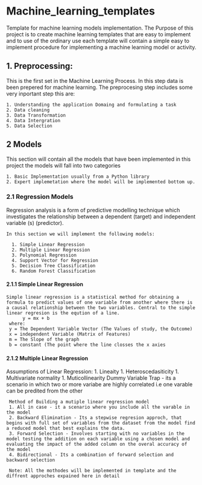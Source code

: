 # Machine_learning_templates
Template for machine learning models implementation.
The Purpose of this project is to create machine learning templates that are easy to implement and to use of the ordinary use each template will contain a simple easy to implement procedure for implementing a machine learning model or activity.
## 1. Preprocessing:
  This is the first set in the Machine Learning Process. In this step data is been prepered for machine learning. 
  The preprocesing step includes some very inportant step this are:
  
    1. Understanding the application Domaing and formulating a task
    2. Data cleaning
    3. Data Transformation
    4. Data Intergration
    5. Data Selection
    
## 2 Models
  This section will contain all the models that have been implemented in this project the models will fall into two categories
    
    1. Basic Implementation usually from a Python library 
    2. Expert implemetation where the model will be implemented bottom up.
    
 ### 2.1 Regression Models
 Regression analysis is a form of predictive modelling technique which investigates the relationship between a dependent (target) and independent variable (s) (predictor).
 
    In this section we will implement the following models:
    
      1. Simple Linear Regression
      2. Multiple Linear Regression
      3. Polynomial Regression
      4. Support Vector for Regression
      5. Decision Tree Classification
      6. Random Forest Classification
     
#### 2.1.1 Simple Linear Regression
    Simple linear regression is a statistical method for obtaining a formula to predict values of one variable from another where there is a causal relationship between the two variables. Central to the simple linear regresion is the eqution of a line.
          y = mx + b
     where:
     y = The Dependent Variable Vector (The Values of study, the Outcome)
     x = independent Variable (Matrix of Features)
     m = The Slope of the graph
     b = constant (The point where the line closses the x axies
     
#### 2.1.2 Multiple Linear Regression
  Assumptions of Linear Regression:
    1. Lineaity
    1. Heteroscedasiticity
    1. Multivariate normality
    1. Muticollinearity
   Dummy Variable Trap - its a scenario in which two or more variabe are highly correlated
                         i.e one varable can be predited from the other
     
     Method of Building a mutiple linear regression model
     1. All in case - it a scenario where you include all the varable in the model
     2. Backward Elimination - Its a stepwise regresion approch, that begins with full set of variables from the dataset from the model find a reduced model that best explains the data.
     3. Forward Selection - Involves starting with no variables in the model testing the addition on each variable using a chosen model and evaluating the impact of the added column on the overal accuracy of the model 
     4. Bidirectional - Its a combination of forward selection and backward selection 
     
     Note: All the mothodes will be implemented in template and the diffrent approches expained here in detail
